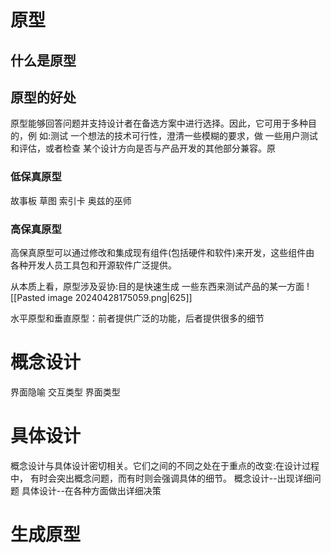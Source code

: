 # 原型

## 什么是原型

## 原型的好处

 原型能够回答问题并支持设计者在备选方案中进行选择。因此，它可用于多种目的，例 如:测试 一个想法的技术可行性，澄清一些模糊的要求，做 一些用户测试和评估，或者检查 某个设计方向是否与产品开发的其他部分兼容。原

### 低保真原型
故事板
草图
索引卡
奥兹的巫师

### 高保真原型
高保真原型可以通过修改和集成现有组件(包括硬件和软件)来开发，这些组件由 各种开发人员工具包和开源软件广泛提供。

从本质上看，原型涉及妥协:目的是快速生成 一些东西来测试产品的某一方面
![[Pasted image 20240428175059.png|625]]


水平原型和垂直原型：前者提供广泛的功能，后者提供很多的细节

# 概念设计

界面隐喻
交互类型
界面类型

# 具体设计

概念设计与具体设计密切相关。它们之间的不同之处在于重点的改变:在设计过程中， 有时会突出概念问题，而有时则会强调具体的细节。
概念设计--出现详细问题
具体设计--在各种方面做出详细决策

# 生成原型

